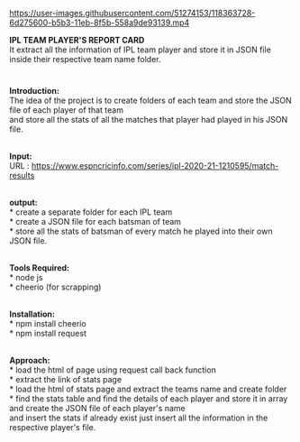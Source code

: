 
https://user-images.githubusercontent.com/51274153/118363728-6d275600-b5b3-11eb-8f5b-558a9de93139.mp4

**IPL TEAM PLAYER'S REPORT CARD**<br>
It extract all the information of IPL team player and store it  in JSON file inside their respective team name folder.<h1></h1>


**Introduction:**<br>
      The idea of the project is to create folders of each team and store the JSON file of each player of that team<br>
      and store all the stats of all the matches  that player had played  in his JSON file.<br><br>

**Input:**<br>
    URL : https://www.espncricinfo.com/series/ipl-2020-21-1210595/match-results<br><br>

**output:**<br>
    * create a separate folder for each IPL team<br>
    * create a JSON file for each batsman of team<br>
    * store all the stats of batsman of every match he played into their own JSON file.<br><br>

**Tools Required:**<br>
    * node js<br>
    * cheerio (for scrapping)<br><br>

**Installation:**<br>
    * npm install cheerio<br>
    * npm install request<br><br>


**Approach:**<br>
    * load the html of page using request call back function<br>
    * extract the link of stats page<br>
    * load the html of stats page and extract the teams name and create folder<br>
    * find the stats table and find the details of each player and store it in array and create the JSON file of each player's name<br>
      and insert the stats if already exist just insert all the information in the respective player's file.<br>


